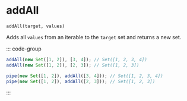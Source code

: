 # addAll

`addAll(target, values)`

Adds all `values` from an iterable to the `target` set and returns a new set.

::: code-group

```ts [data-first]
addAll(new Set([1, 2]), [3, 4]); // Set([1, 2, 3, 4])
addAll(new Set([1, 2]), [2, 3]); // Set([1, 2, 3])
```

```ts [data-last]
pipe(new Set([1, 2]), addAll([3, 4])); // Set([1, 2, 3, 4])
pipe(new Set([1, 2]), addAll([2, 3])); // Set([1, 2, 3])
```

:::
